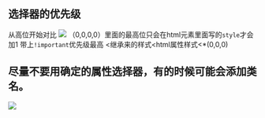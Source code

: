 ## 选择器的优先级
从高位开始对比
<img src="https://cdn.jsdelivr.net/gh/erichen1995/MarkdownPhotos@master/img/20201023151043.png"/>
（0,0,0,0）里面的最高位只会在html元素里面写的`style`才会加1
带上`!important`优先级最高
<继承来的样式<html属性样式<\*(0,0,0)

## 尽量不要用确定的属性选择器，有的时候可能会添加类名。
![](https://cdn.jsdelivr.net/gh/erichen1995/MarkdownPhotos@master/img/20201023151830.png)
